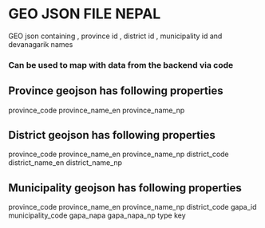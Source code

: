 # GEO JSON FILE NEPAL
GEO json containing , province id , district id , municipality id and devanagarik names



### Can be used to map with data from the backend via code

## Province geojson has following properties

province_code
province_name_en
province_name_np


## District geojson has following properties

province_code
province_name_en
province_name_np
district_code
district_name_en
district_name_np

## Municipality geojson has following properties

province_code
province_name_en
province_name_np
district_code
gapa_id
municipality_code
gapa_napa
gapa_napa_np
type
key
